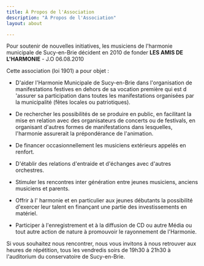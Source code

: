 ```yaml
---
title: À Propos de l'Association
description: "À Propos de l'Association"
layout: about

---
```


Pour soutenir de nouvelles initiatives, les musiciens de l'harmonie municipale de Sucy-en-Brie décident en 2010 de fonder **LES AMIS DE L'HARMONIE** - J.O 06.08.2010

Cette association (loi 1901) a pour objet :

- D'aider l'Harmonie Municipale de Sucy-en-Brie dans l'organisation de manifestations festives
en dehors de sa vocation première qui est d 'assurer sa participation dans toutes
les manifestations organisées par la municipalité (fêtes locales ou patriotiques).

- De rechercher les possibilités de se produire en public, en facilitant la mise en relation
avec des organisateurs de concerts ou de festivals, en organisant d'autres formes de
manifestations dans lesquelles, l'harmonie assurerait la prépondérance de l'animation.

- De financer occasionnellement les musiciens extérieurs appelés en renfort.

- D'établir des relations d'entraide et d'échanges avec d'autres orchestres.

- Stimuler les rencontres inter génération entre jeunes musiciens, anciens musiciens et parents.

- Offrir à l' harmonie et en particulier aux jeunes débutants la possibilité d'exercer leur talent
en finançant une partie des investissements en matériel.

- Participer à l'enregistrement et à la diffusion de CD ou autre Média ou tout autre action
de nature à promouvoir le rayonnement de l'Harmonie.

Si vous souhaitez nous rencontrer, nous vous invitons à nous retrouver aux heures de répétition, tous les vendredis soirs de 19h30 à 21h30 à l'auditorium du conservatoire de Sucy-en-Brie.
